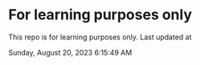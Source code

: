 # For learning purposes only
This repo is for learning purposes only.
Last updated at

Sunday, August 20, 2023 6:15:49 AM

